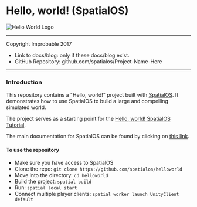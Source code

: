 # Hello, world! (SpatialOS)

![Hello World Logo](hello-world-logo.jpg)

*****

Copyright Improbable 2017
* Link to docs/blog: only if these docs/blog exist.
* GitHub Repository: github.com/spatialos/Project-Name-Here

*****

### Introduction

This repository contains a "Hello, world!" project built with [SpatialOS](http://www.spatialos.com).
It demonstrates how to use SpatialOS to build a large and compelling simulated world.

The project serves as a starting point for the [Hello, world! SpatialOS Tutorial](https://spatialos.improbable.io/docs/reference/latest/tutorials/helloworld/hello-world).

The main documentation for SpatialOS can be found by clicking on [this link](https://spatialos.improbable.io/docs/reference/latest/index).

#### To use the repository

* Make sure you have access to SpatialOS
* Clone the repo: `git clone https://github.com/spatialos/helloworld`
* Move into the directory: `cd helloworld`
* Build the project: `spatial build`
* Run: `spatial local start`
* Connect multiple player clients: `spatial worker launch UnityClient default`
